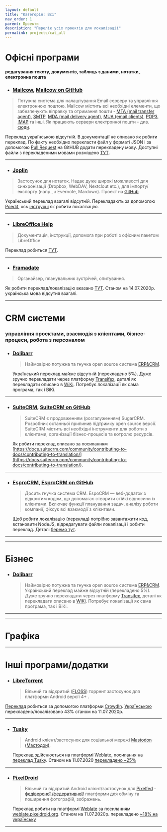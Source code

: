 ```yaml
---
layout: default
title: "Категорія: Всі"
nav_order: 1
parent: Проекти
description: "Перелік усіх проектів для локалізації"
permalink: projects/cat_all
---
```


# Офісні програми

#### редагування тексту, документів, таблиць з даними, нотатки, електронна пошта

 - ### [Mailcow](https://mailcow.email/), [Mailcow on GitHub](https://github.com/mailcow/mailcow-dockerized)
 
  > Потужна система для налаштування Email серверу та управління електронною поштою. Mailcow містить всі необхідні елементи, що забезпечують віправку та отримання пошти - [MTA (mail transfer agent)](https://en.wikipedia.org/wiki/Message_transfer_agent), [SMTP](https://en.wikipedia.org/wiki/Simple_Mail_Transfer_Protocol), [MDA (mail delivery agent)](https://en.wikipedia.org/wiki/Mail_delivery_agent), [MUA (email clients)](https://wiki.archlinux.org/index.php/Email_client), [POP3](https://en.wikipedia.org/wiki/Post_Office_Protocol), [IMAP](https://en.wikipedia.org/wiki/IMAP) та інші. Як працюють сервери електронної пошти - див. [сюди](https://wiki.archlinux.org/index.php/Mail_server).
  
   Переклад українською відсутній. В документації не описано як робити переклад. По факту необхідно перекласти файл у форматі JSON і за допомогою [Pull Request](https://help.github.com/en/github/collaborating-with-issues-and-pull-requests/about-pull-requests) на GitHUB додати перекладену мову. Доступні файли з перекладеними мовами розміщено [ТУТ](https://github.com/mailcow/mailcow-dockerized/tree/master/data/web/lang).
   
 ---


 - ### [Joplin](https://joplinapp.org/)
 
  > Застосунок для нотаток. Надає дуже широкі можливості для синхронізації (Dropbox, WebDAV, Nextclout etc.), для імпорту/експорту (напр., з Evernote, Mardown). Проект на [GitHub](https://github.com/laurent22/joplin)
  
   Український переклад взагалі відсутній. Перекладають за допомогою [Poedit](https://poedit.net/), ось [інструкці](https://github.com/laurent22/joplin#localisation) як робити локалізацію.
   
 ---
 
 
 - ### [LibreOffice Help](https://help.libreoffice.org)
 
  > Документація, інструкції, допомога при роботі з офісним пакетом LibreOffice

   Переклад робиться [ТУТ](https://translations.documentfoundation.org/uk/libo_help/).
   
 --- 
 
 
  - ### [Framadate](https://framadate.org/)
 
  > Органайзер, планувальник зустрічей, опитування.

   Як робити переклад/локалізацію вказано [ТУТ](https://framagit.org/framasoft/framadate/framadate/-/wikis/translating). Станом на 14.07.2020р. українська мова відсутня взагалі.
   
 --- 
  
 
# CRM системи 
 
### управління проектами, взаємодія з клієнтами, бізнес-процеси, робота з персоналом
 
 - ### [Dolibarr](https://www.dolibarr.org/)
   
   > Наймовірно потужна та гнучка open source система [ERP&CRM](https://crmswitch.com/crm-value/understanding-crm-erp/).
   
   Український переклад майже відсутній (перекладено 5%). Дуже зручно перекладати через платформу [Transifex](https://www.transifex.com/), деталі як перекладати описано в [WiKi](https://wiki.dolibarr.org/index.php/Translator_documentation).
   Потребує локалізації як сама програма, так і ВіКі.
 ---
  
 - ### [SuiteCRM](https://suitecrm.com/), [SuiteCRM on GitHub](https://github.com/salesagility/SuiteCRM) 
   > SuiteCRM є продовженням (розгалуженням) SugarCRM. Розробник останньої припинив підтримку open source версії. SuiteCRM містить всі необхідні інструменти для роботи з клієнтами, організації бізнес-процесів та котролю ресурсів.
   
   Як робити переклад описано за посиланням [https://docs.suitecrm.com/community/contributing-to-docs/contributing-to-translation/](https://docs.suitecrm.com/community/contributing-to-docs/contributing-to-translation/).
 ---
 
 - ### [EsproCRM](https://www.espocrm.com), [EsproCRM on GitHub](https://github.com/espocrm/espocrm)
   > Досить гнучка система CRM. EspoCRM — веб-додаток з відкритим кодом, що допомагає створити стійкі відносини із клієнтами. Включає функції планування задач, аналізу роботи компанії, фіксує всі взаємодії з клієнтами.
   
   Щоб робити локалізацію (переклад) потрібно завантажити код, встановити NodeJS, відредагувати файли локалізації і робити переклад. Деталі [беремо тут](https://github.com/espocrm/espocrm#how-to-make-a-translation).
 ---

---

# Бізнес

 - ### [Dolibarr](https://www.dolibarr.org/)
   > Наймовірно потужна та гнучка open source система [ERP&CRM](https://crmswitch.com/crm-value/understanding-crm-erp/).
   Український переклад майже відсутній (перекладено 5%). Дуже зручно перекладати через платформу [Transifex](https://www.transifex.com/), деталі як перекладати описано в [WiKi](https://wiki.dolibarr.org/index.php/Translator_documentation).
   Потребує локалізації як сама програма, так і ВіКі.
 ---

---

# Графіка

---

# Інші програми/додатки

- ### [LibreTorrent](https://github.com/proninyaroslav/libretorrent)
  > Вільний та відкритий ([FLOSS](https://nxnt.link/lLeW6)) торрент застосунок для платформи Android версії 4+ .

 [Переклад](https://github.com/proninyaroslav/libretorrent#translations) робиться за допомогою платформи [CrowdIn](https://crowdin.com/project/libretorrent). [Українською](https://crowdin.com/project/libretorrent/uk#) перекладено/локалізовано 43% станом на 11.07.2020р.
  
---

- ### [Tusky](https://github.com/tuskyapp/Tusky)
  > Android клієнт/застосунок для соціальної мережі [Mastodon (Мастодон)](https://joinmastodon.org/).

  [Переклад](https://github.com/tuskyapp/Tusky#support) здійснюється на платформі [Weblate](https://nxnt.link/eSke2), посилання [на переклад Tusky](https://weblate.tusky.app/). Станом на 11.07.2020 [перекладено ~25%](https://weblate.tusky.app/languages/uk/tusky)
  
---

- ### [PixelDroid](https://pixeldroid.org/)
  > Вільний та відкритий Android клієнт/застосунок для [Pixelfed](https://pixelfed.org/) - [федіверсної /федеративної/](https://nxnt.link/Egwx6) платформи для обміну та поширення фотографій, зображень.

  Переклад робити на платформі [Weblate](https://nxnt.link/eSke2) за посиланням [weblate.pixeldroid.org](https://weblate.pixeldroid.org/). Станом на 11.07.2020р. перекладено [~18% на українську](https://weblate.pixeldroid.org/projects/pixeldroid/pixeldroid/uk/)
  
---
